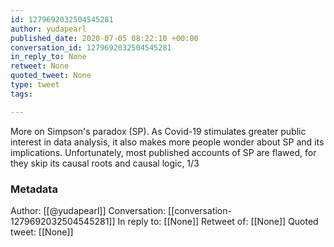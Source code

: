 ```yaml
---
id: 1279692032504545281
author: yudapearl
published_date: 2020-07-05 08:22:10 +00:00
conversation_id: 1279692032504545281
in_reply_to: None
retweet: None
quoted_tweet: None
type: tweet
tags:

---
```


More on Simpson's paradox (SP). 
As Covid-19 stimulates greater public interest in data analysis, it also makes more people wonder about SP and its implications. Unfortunately, most published accounts of SP are flawed, for they skip its causal roots and causal logic, 1/3

### Metadata

Author: [[@yudapearl]]
Conversation: [[conversation-1279692032504545281]]
In reply to: [[None]]
Retweet of: [[None]]
Quoted tweet: [[None]]
